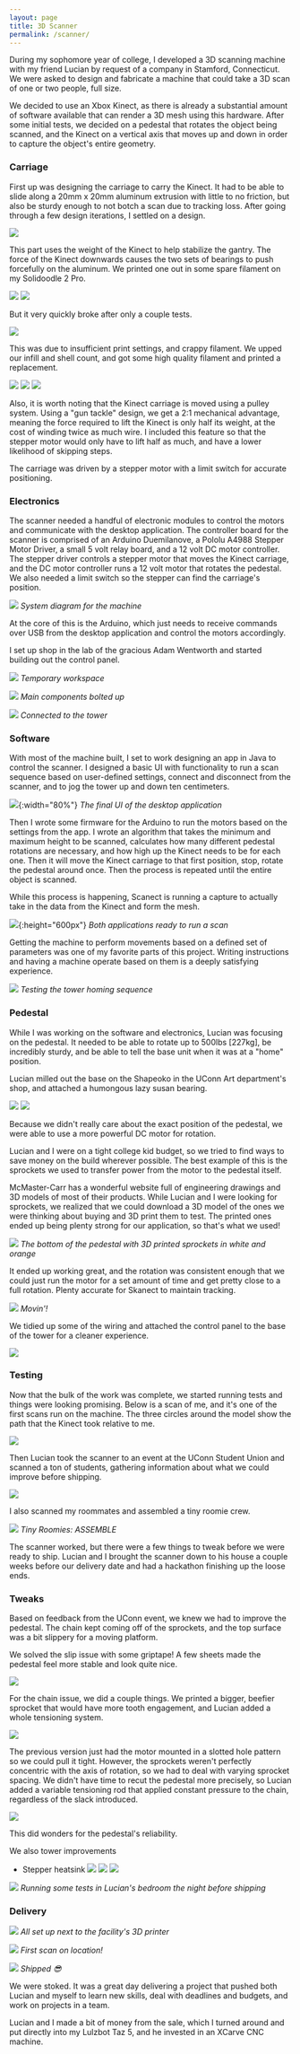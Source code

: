 ```yaml
---
layout: page
title: 3D Scanner
permalink: /scanner/
---
```


During my sophomore year of college, I developed a 3D scanning machine with my friend Lucian by request of a company in Stamford, Connecticut. We were asked to design and fabricate a machine that could take a 3D scan of one or two people, full size.

We decided to use an Xbox Kinect, as there is already a substantial amount of software available that can render a 3D mesh using this hardware.  After some initial tests, we decided on a pedestal that rotates the object being scanned, and the Kinect on a vertical axis that moves up and down in order to capture the object's entire geometry.

### Carriage

First up was designing the carriage to carry the Kinect.  It had to be able to slide along a 20mm x 20mm aluminum extrusion with little to no friction, but also be sturdy enough to not botch a scan due to tracking loss.  After going through a few design iterations, I settled on a design.

![](/assets/scanner/kinect-carriage.jpeg)

This part uses the weight of the Kinect to help stabilize the gantry. The force of the Kinect downwards causes the two sets of bearings to push forcefully on the aluminum. We printed one out in some spare filament on my Solidoodle 2 Pro.

![](/assets/scanner/replacement-carriage.JPG)
![](/assets/scanner/kinect-on-v1.JPG)

But it very quickly broke after only a couple tests.

![](/assets/scanner/broken-carriage.JPG)

This was due to insufficient print settings, and crappy filament. We upped our infill and shell count, and got some high quality filament and printed a replacement.

![](/assets/scanner/reprint.JPG)
![](/assets/scanner/two-carriages.JPG)
![](/assets/scanner/v2-on-rail.JPG)

Also, it is worth noting that the Kinect carriage is moved using a pulley system. Using a "gun tackle" design, we get a 2:1 mechanical advantage, meaning the force required to lift the Kinect is only half its weight, at the cost of winding twice as much wire. I included this feature so that the stepper motor would only have to lift half as much, and have a lower likelihood of skipping steps.

The carriage was driven by a stepper motor with a limit switch for accurate positioning.

### Electronics

The scanner needed a handful of electronic modules to control the motors and communicate with the desktop application.  The controller board for the scanner is comprised of an Arduino Duemilanove, a Pololu A4988 Stepper Motor Driver, a small 5 volt relay board, and a 12 volt DC motor controller.  The stepper driver controls a stepper motor that moves the Kinect carriage, and the DC motor controller runs a 12 volt motor that rotates the pedestal. We also needed a limit switch so the stepper can find the carriage's position.

![](/assets/scanner/sys-diag.JPG)
*System diagram for the machine*

At the core of this is the Arduino, which just needs to receive commands over USB from the desktop application and control the motors accordingly.

I set up shop in the lab of the gracious Adam Wentworth and started building out the control panel.

![](/assets/scanner/workbench.JPG)
*Temporary workspace*

![](/assets/scanner/control-panel.JPG)
*Main components bolted up*

![](/assets/scanner/guts.JPG)
*Connected to the tower*

### Software

With most of the machine built, I set to work designing an app in Java to control the scanner. I designed a basic UI with functionality to run a scan sequence based on user-defined settings, connect and disconnect from the scanner, and to jog the tower up and down ten centimeters.

![](/assets/scanner/ui.png){:width="80%"}
*The final UI of the desktop application*

Then I wrote some firmware for the Arduino to run the motors based on the settings from the app. I wrote an algorithm that takes the minimum and maximum height to be scanned, calculates how many different pedestal rotations are necessary, and how high up the Kinect needs to be for each one. Then it will move the Kinect carriage to that first position, stop, rotate the pedestal around once.  Then the process is repeated until the entire object is scanned.

While this process is happening, Scanect is running a capture to actually take in the data from the Kinect and form the mesh.

![](/assets/scanner/computer-setup.JPG){:height="600px"}
*Both applications ready to run a scan*

Getting the machine to perform movements based on a defined set of parameters was one of my favorite parts of this project. Writing instructions and having a machine operate based on them is a deeply satisfying experience.

![](/assets/scanner/homing.gif)
*Testing the tower homing sequence*

### Pedestal

While I was working on the software and electronics, Lucian was focusing on the pedestal. It needed to be able to rotate up to 500lbs [227kg], be incredibly sturdy, and be able to tell the base unit when it was at a "home" position.

Lucian milled out the base on the Shapeoko in the UConn Art department's shop, and attached a humongous lazy susan bearing.

![](/assets/scanner/milling.gif)
![](/assets/scanner/base-with-bearing.JPG)



Because we didn't really care about the exact position of the pedestal, we were able to use a more powerful DC motor for rotation.

Lucian and I were on a tight college kid budget, so we tried to find ways to save money on the build wherever possible. The best example of this is the sprockets we used to transfer power from the motor to the pedestal itself.

McMaster-Carr has a wonderful website full of engineering drawings and 3D models of most of their products. While Lucian and I were looking for sprockets, we realized that we could download a 3D model of the ones we were thinking about buying and 3D print them to test. The printed ones ended up being plenty strong for our application, so that's what we used!

![](/assets/scanner/ped-bottom-sph.JPG)
*The bottom of the pedestal with 3D printed sprockets in white and orange*

It ended up working great, and the rotation was consistent enough that we could just run the motor for a set amount of time and get pretty close to a full rotation. Plenty accurate for Skanect to maintain tracking.

![](/assets/scanner/rotating.gif)
*Movin'!*

We tidied up some of the wiring and attached the control panel to the base of the tower for a cleaner experience.

![](/assets/scanner/skinned.JPG)

### Testing

Now that the bulk of the work was complete, we started running tests and things were looking promising. Below is a scan of me, and it's one of the first scans run on the machine. The three circles around the model show the path that the Kinect took relative to me.

![](/assets/scanner/first-scan.jpeg)

Then Lucian took the scanner to an event at the UConn Student Union and scanned a ton of students, gathering information about what we could improve before shipping.

![](/assets/scanner/using.JPG)

I also scanned my roommates and assembled a tiny roomie crew.

![](/assets/scanner/roomie-scans.JPG)
*Tiny Roomies: ASSEMBLE*

The scanner worked, but there were a few things to tweak before we were ready to ship. Lucian and I brought the scanner down to his house a couple weeks before our delivery date and had a hackathon finishing up the loose ends.

### Tweaks

Based on feedback from the UConn event, we knew we had to improve the pedestal. The chain kept coming off of the sprockets, and the top surface was a bit slippery for a moving platform.

We solved the slip issue with some griptape! A few sheets made the pedestal feel more stable and look quite nice.

![](/assets/scanner/grip-bigger-sprocket.JPG)

For the chain issue, we did a couple things. We printed a bigger, beefier sprocket that would have more tooth engagement, and Lucian added a whole tensioning system.

![](/assets/scanner/base-with-tensioner.JPG)

The previous version just had the motor mounted in a slotted hole pattern so we could pull it tight. However, the sprockets weren't perfectly concentric with the axis of rotation, so we had to deal with varying sprocket spacing. We didn't have time to recut the pedestal more precisely, so Lucian added a variable tensioning rod that applied constant pressure to the chain, regardless of the slack introduced.

![](/assets/scanner/tensioner.JPG)

This did wonders for the pedestal's reliability.

We also 
tower improvements
- Stepper heatsink
  ![](/assets/scanner/painted-skinned-tower.JPG)
  ![](/assets/scanner/tower-guts.JPG)
  ![](/assets/scanner/tower-without-cover.JPG)

![](/assets/scanner/testing-sph.JPG)
*Running some tests in Lucian's bedroom the night before shipping*

### Delivery

![](/assets/scanner/deployed.jpeg)
*All set up next to the facility's 3D printer*

![](/assets/scanner/lucian-thumbs-up.JPG)
*First scan on location!*

![](/assets/scanner/me-and-ldc.jpg)
*Shipped 😎*

We were stoked. It was a great day delivering a project that pushed both Lucian and myself to learn new skills, deal with deadlines and budgets, and work on projects in a team.

Lucian and I made a bit of money from the sale, which I turned around and put directly into my Lulzbot Taz 5, and he invested in an XCarve CNC machine. 